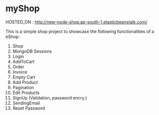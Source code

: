 # myShop

HOSTED_ON : http://new-node-shop.ap-south-1.elasticbeanstalk.com/

This is a simple shop project to showcase the following functionalities of a eShop:
1. Shop
2. MongoDB Sessions
3. Login
4. AddToCart
5. Order
6. Invoice
7. Empty Cart
8. Add Product
9. Pagination
10. Edit Products
12. SignUp (Validation, password encry.)    
13. SendingEmail
14. Reset Password 
